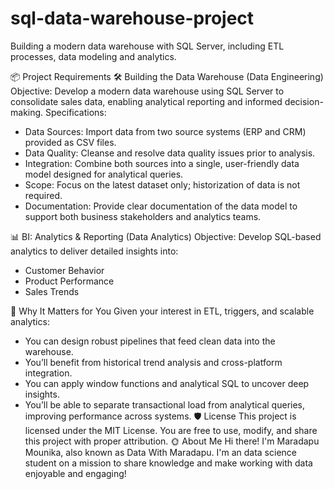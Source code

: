 # sql-data-warehouse-project
Building a modern data warehouse with SQL Server, including ETL processes, data modeling and analytics.

📦 Project Requirements
🛠️ Building the Data Warehouse (Data Engineering)
Objective:
Develop a modern data warehouse using SQL Server to consolidate sales data, enabling analytical reporting and informed decision-making.
Specifications:
- Data Sources: Import data from two source systems (ERP and CRM) provided as CSV files.
- Data Quality: Cleanse and resolve data quality issues prior to analysis.
- Integration: Combine both sources into a single, user-friendly data model designed for analytical queries.
- Scope: Focus on the latest dataset only; historization of data is not required.
- Documentation: Provide clear documentation of the data model to support both business stakeholders and analytics teams.

📊 BI: Analytics & Reporting (Data Analytics)
Objective:
Develop SQL-based analytics to deliver detailed insights into:
- Customer Behavior
- Product Performance
- Sales Trends

🚀 Why It Matters for You
Given your interest in ETL, triggers, and scalable analytics:
- You can design robust pipelines that feed clean data into the warehouse.
- You’ll benefit from historical trend analysis and cross-platform integration.
- You can apply window functions and analytical SQL to uncover deep insights.
- You’ll be able to separate transactional load from analytical queries, improving performance across systems.
🛡️ License
This project is licensed under the MIT License.
You are free to use, modify, and share this project with proper attribution.
🌞 About Me
Hi there! I'm Maradapu Mounika, also known as Data With Maradapu.
I'm an data science student on a mission to share knowledge and make working with data enjoyable and engaging!




